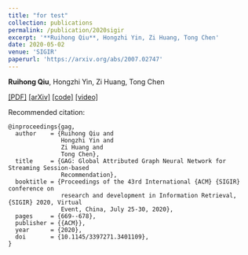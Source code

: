 ```yaml
---
title: "for test"
collection: publications
permalink: /publication/2020sigir
excerpt: '**Ruihong Qiu**, Hongzhi Yin, Zi Huang, Tong Chen'
date: 2020-05-02
venue: 'SIGIR'
paperurl: 'https://arxiv.org/abs/2007.02747'
---
```

**Ruihong Qiu**, Hongzhi Yin, Zi Huang, Tong Chen

[\[PDF\]](https://dl.acm.org/doi/abs/10.1145/3397271.3401109)
[\[arXiv\]](https://arxiv.org/abs/2007.02747)
[\[code\]](https://github.com/RuihongQiu/GAG)
[\[video\]](https://www.youtube.com/watch?v=aFAMadUTsF0)

Recommended citation:
```
@inproceedings{gag,
  author    = {Ruihong Qiu and
               Hongzhi Yin and
               Zi Huang and
               Tong Chen},
  title     = {GAG: Global Attributed Graph Neural Network for Streaming Session-based
               Recommendation},
  booktitle = {Proceedings of the 43rd International {ACM} {SIGIR} conference on
               research and development in Information Retrieval, {SIGIR} 2020, Virtual
               Event, China, July 25-30, 2020},
  pages     = {669--678},
  publisher = {{ACM}},
  year      = {2020},
  doi       = {10.1145/3397271.3401109},
}
```
